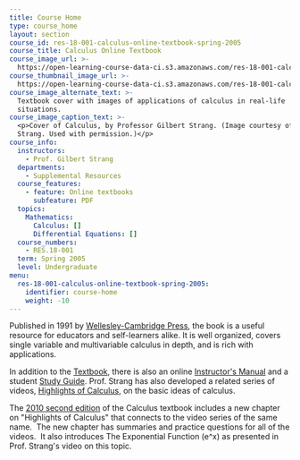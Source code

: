 ```yaml
---
title: Course Home
type: course_home
layout: section
course_id: res-18-001-calculus-online-textbook-spring-2005
course_title: Calculus Online Textbook
course_image_url: >-
  https://open-learning-course-data-ci.s3.amazonaws.com/res-18-001-calculus-online-textbook-spring-2005/2f945ed9cb9287851bd75d2741e140b6_res-18-001s05.jpg
course_thumbnail_image_url: >-
  https://open-learning-course-data-ci.s3.amazonaws.com/res-18-001-calculus-online-textbook-spring-2005/393efc505527255ea938a2b72f789004_res-18-001s05-th.jpg
course_image_alternate_text: >-
  Textbook cover with images of applications of calculus in real-life
  situations.
course_image_caption_text: >-
  <p>Cover of Calculus, by Professor Gilbert Strang. (Image courtesy of Gilbert
  Strang. Used with permission.)</p>
course_info:
  instructors:
    - Prof. Gilbert Strang
  departments:
    - Supplemental Resources
  course_features:
    - feature: Online textbooks
      subfeature: PDF
  topics:
    Mathematics:
      Calculus: []
      Differential Equations: []
  course_numbers:
    - RES.18-001
  term: Spring 2005
  level: Undergraduate
menu:
  res-18-001-calculus-online-textbook-spring-2005:
    identifier: course-home
    weight: -10
---
```

Published in 1991 by [Wellesley-Cambridge Press](http://www.wellesleycambridge.com/), the book is a useful resource for educators and self-learners alike. It is well organized, covers single variable and multivariable calculus in depth, and is rich with applications. 

In addition to the [Textbook](/resources/res-18-001-calculus-online-textbook-spring-2005/textbook), there is also an online [Instructor's Manual](/resources/res-18-001-calculus-online-textbook-spring-2005/instructor-s-manual) and a student [Study Guide](/resources/res-18-001-calculus-online-textbook-spring-2005/study-guide). Prof. Strang has also developed a related series of videos, [Highlights of Calculus](/resources/res-18-005-highlights-of-calculus-spring-2010/index.htm), on the basic ideas of calculus.

The [2010 second edition](http://www.wellesleycambridge.com/) of the Calculus textbook includes a new chapter on "Highlights of Calculus" that connects to the video series of the same name.  The new chapter has summaries and practice questions for all of the videos.  It also introduces The Exponential Function (e^x) as presented in Prof. Strang's video on this topic.
